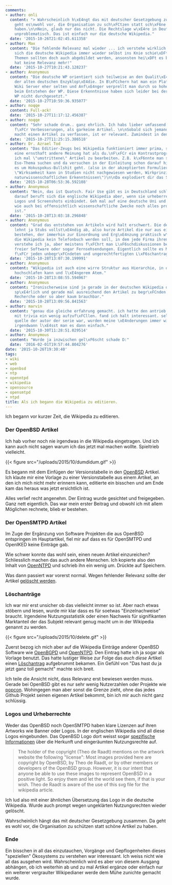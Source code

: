 ```yaml
---
comments:
- author: onli
  content: "> Wahrscheinlich h\xE4ngt das mit deutscher Gesetzgebung zusammen. Da
    geht es\nwohl vor, die Organisation zu sch\xFCtzen statt sch\xF6ne Artikel zu
    haben.\n\nNein, glaub nur das nicht. Die Rechtslage w\xE4re in Deutschland v\xF6llig
    unproblematisch. Das ist einfach nur die deutsche Wikipedia."
  date: '2015-10-26T21:02:45.611358'
- author: Max
  content: "Die fehlende Relevanz mal wieder ... ich verstehe wirklich nicht warum
    sich die deutsche Wikipedia immer wieder selbst ins Knie schie\xDFt. Gerade seltene
    Themen sollten doch auch abgebildet werden, ansonsten hei\xDFt es bald: Wikipedia
    hat keine Relevanz mehr!"
  date: '2015-10-27T10:21:43.128237'
- author: Anonymous
  content: "Die deutsche WP orientiert sich teilweise an den Qualit\xE4tsanspr\xFCchen
    der alten deutschen Enzyklop\xE4die. In B\xFCchern hat man ein Platzproblem, auf
    Wiki Server eher selten und Anf\xE4nger verprellt man durch so hohe Anspr\xFCche
    beim Entstehen der WP. Diese Erkenntnisse haben sich leider bei der deutschsprachigen
    WP nicht durchgesetzt."
  date: '2015-10-27T10:59:36.935077'
- author: noqqe
  content: Full-ack!
  date: '2015-10-27T11:17:12.456387'
- author: noqqe
  content: "Sehr schade drum.. ganz ehrlich. Ich habs lieber umfassend und mit Raum
    f\xFCr Verbesserungen, als garkeine Artikel. \n\nSobald sich jemand die M\xFChe
    macht einen Artikel zu verfassen, ist er relevant. Zumindest in den meinsten F\xE4llen."
  date: '2015-10-27T11:25:15.386518'
- author: Dr. Azrael Tod
  content: "Das Editier-Zeugs bei Wikipedia funktioniert immer prima, so lange keiner
    eine ernsthaft andere Meinung hat als du.\nF\xFCr ein Kontrastprogramm empfehle
    ich mal \"umstrittene\" Artikel zu bearbeiten. Z.B. k\xF6nnte man sich irgendein
    Eso-Thema suchen und da versuchen in der Einleitung schon darauf hinzuweisen dass
    es um Hokuspokus-Bullshit geht. (also in der akzeptierten Formulierung al\xE1
    \"Wirksamkeit kann in Studien nicht nachgewiesen werden, Wirkprinzip widerspricht
    naturwissenschaftlichen Erkenntnissen\")\n\nDa explodiert dir das System ins Gesicht."
  date: '2015-10-28T06:53:36.592108'
- author: Anonymous
  content: "Nein, das ist Quatsch. Fair Use gibt es in Deutschland schlichtweg nicht,
    darauf beruft sich die englische Wikipedia aber, wenn sie urheberrechtlich gesch\xFCtzte
    Logos und Screenshots einbindet. Geh mal auf eine deutsche Uni und du wei\xDFt,
    wie auch bei offensichtlich wissenschaftliche Zwecke noch alles problematisch
    ist."
  date: '2015-10-28T13:03:18.296848'
- author: Anonymous
  content: "Grad das entstehen von Artikeln wird halt erschwert. Die deutsche Wikipedia
    lehnt ja Stubs vollst\xE4ndig ab, also kurze Artikel die nur aus einem Absatz
    bestehen, der immerhin zur Einordnung und Erg\xE4nzung praktisch w\xE4re.\n\nDas
    die Wikipedia kein Telefonbuch werden soll, in dem jede Firma ihren Platz findet
    verstehe ich ja, aber meistens f\xFChrt man L\xF6schdiskussionen bei bekannter
    freier Software oder sogar Fernsehsendungen. Eigentlich sollte es Maluspunkte
    f\xFCr jeden unbegr\xFCndeten und ungerechtfertigten L\xF6schantrag geben."
  date: '2015-10-28T13:07:30.199991'
- author: Anonymous
  content: "Wikipedia ist auch eine wirre Struktur aus Hierarchie, in der man sich
    hochschlafen kann und l\xE4ngerem Atem."
  date: '2015-10-28T13:08:55.594967'
- author: Anonymous
  content: "Ironischerweise sind ja gerade in der deutschen Wikipedia die Quellenangaben
    sp\xE4rlich und gerade mal ausreichend den Artikel zu begr\xFCnden, f\xFCr weitere
    Recherche oder so aber kaum brauchbar."
  date: '2015-10-28T13:09:56.841563'
- author: marvin
  content: "genau die gleiche erfahrung gemacht. ich hatte den antrieb serien beitr\xE4ge
    mit trivia ein wenig aufzuf\xFCllen. fand ich halt interessant. selbst wenn die
    quelle der autor der serie war, wurden meine \xE4nderungen immer wieder gel\xF6scht.
    irgendwann l\xE4sst man es dann einfach."
  date: '2015-10-30T11:28:51.029514'
- author: Anonymous
  content: "Wurde ja inzwischen gel\xF6scht schade D:"
  date: '2016-02-01T19:57:44.804276'
date: '2015-10-26T19:30:40'
tags:
- wiki
- web
- openbsd
- ntp
- openntpd
- wikipedia
- opensource
- opensmtpd
- ntpd
title: Als ich begann die Wikipedia zu editieren.
---
```


Ich begann vor kurzer Zeit, die Wikipedia zu editieren.

### Der OpenBSD Artikel

Ich hab vorher noch nie irgendwas in die Wikipedia eingetragen. Und ich
kann auch nicht sagen warum ich das jetzt mal machen wollte. Spieltrieb
vielleicht.

{{< figure src="/uploads/2015/10/dumdidum.gif" >}}

Es begann mit dem Einfügen der Versionstabelle in den
[OpenBSD](https://de.wikipedia.org/wiki/OpenBSD) Artikel. Ich klaute mir eine
Vorlage zu einer Versionstabelle aus einem Artikel, an den ich mich nicht
mehr erinnern kann, editierte ein bisschen und am Ende kam das heraus was
jetzt ersichtlich ist.

Alles verlief recht angenehm. Der Eintrag wurde gesichtet und freigegeben.
Ganz nett eigentlich. Das war mein erster Beitrag und obwohl ich mit allem
Möglichen rechnete, blieb er bestehen.

### Der OpenSMTPD Artikel

Im Zuge der Ergänzung von Software Projekten die aus OpenBSD entspringen im
Hauptartikel, fiel mir auf dass es für OpenSMTPD und OpenIKED keine
Einträge gab.

Wie schwer konnte das wohl sein, einen neuen Artikel einzureichen?
Schliesslich machen das auch andere Menschen. Ich kopierte also den
Inhalt von [OpenNTPD](https://de.wikipedia.org/wiki/OpenNTPD) und schrieb ihn ein
wenig um. Drückte auf Speichern.

Was dann passiert war vorerst normal. Wegen fehlender Relevanz sollte der
Artikel [gelöscht werden](https://de.wikipedia.org/wiki/Wikipedia:Löschkandidaten/23._Oktober_2015#OpenSMTPD).

### Löschanträge

Ich war mir erst unsicher ob das vielleicht immer so ist. Aber nach etwas
stöbern und lesen, wurde mir klar dass es für soetwas "Einzelnachweise"
braucht. Irgendeine Nutzungsstatistik oder einen Nachweis für signifikanten
Marktanteil der das Subjekt relevant genug macht um in der Wikipedia
genannt zu werden.

{{< figure src="/uploads/2015/10/delete.gif" >}}

Zuerst bezog ich mich aber auf die Wikipedia Einträge anderer OpenBSD
Software wie [OpenBGPD](https://de.wikipedia.org/wiki/OpenBPGD) und
[OpenNTPD](https://de.wikipedia.org/wiki/OpenNTPD). Den Eintrag hatte ich ja
sogar als Vorlage benutzt. Das hatte lustiger Weise zur Folge das *auch
diese* Artikel einen
[Löschantrag](https://de.wikipedia.org/wiki/Wikipedia:Löschkandidaten/23._Oktober_2015)
aufgebrummt bekamen. Ein Gefühl von "Das hast du ja jetzt ganz toll
gemacht" machte sich breit.

Ich teile die Ansicht nicht, dass Relevanz erst bewiesen werden muss.
Gerade bei OpenBSD gibt es nur sehr wenig Nutzerzahlen oder Projekte wie
[popcon](http://popcon.debian.org). Wohingegen man aber sonst die Grenze
zieht, ohne das jedes Github Projekt seinen eigenen Artikel bekommt, bin
ich mir auch nicht ganz schlüssig.

### Logos und Urheberrechte

Weder das OpenBSD noch OpenSMTPD haben klare Lizenzen auf ihren Artworks
wie Banner oder Logos. In der englischen Wikipedia sind all diese Logos
eingebunden. Das OpenBSD Logo dort weisst sogar [spezifische
Informationen](https://en.wikipedia.org/wiki/File:OpenBSD_Logo_-_Cartoon_Puffy_with_textual_logo_below.svg) über
die Herkunft und eingeräumten Nutzungsrechte auf.

> The holder of the copyright (Theo de Raadt) mentions on the artwork website
> the following "license": Most images provided here are copyright by OpenBSD,
> by Theo de Raadt, or by other members or developers of the OpenBSD group.
> However, it is our intent that anyone be able to use these images to
> represent OpenBSD in a positive light. So enjoy them and let the world see
> them, if that is your wish. Theo de Raadt is aware of the use of this svg
> file for the wikipedia article.

Ich lud also mit einer ähnlichen Übersetzung das Logo in die deutsche
Wikipedia. Wurde auch prompt wegen ungeklärten Nutzungsrechten wieder
gelöscht.

Wahrscheinlich hängt das mit deutscher Gesetzgebung zusammen. Da geht es
wohl vor, die Organisation zu schützen statt schöne Artikel zu haben.

### Ende

Ein bisschen in all das einzutauchen, Vorgänge und Gepflogenheiten dieses
"speziellen" Ökosystems zu verstehen war interessant. Ich weiss nicht wie
all das ausgehen wird. Wahrscheinlich wird es aber von diesem Ausgang
abhängen, ob ich weiterhin ab und zu mal Artikel ergänze oder einfach nur
ein weiterer vergraulter Wikipedianer werde dem Mühe zunichte gemacht
wurde.
